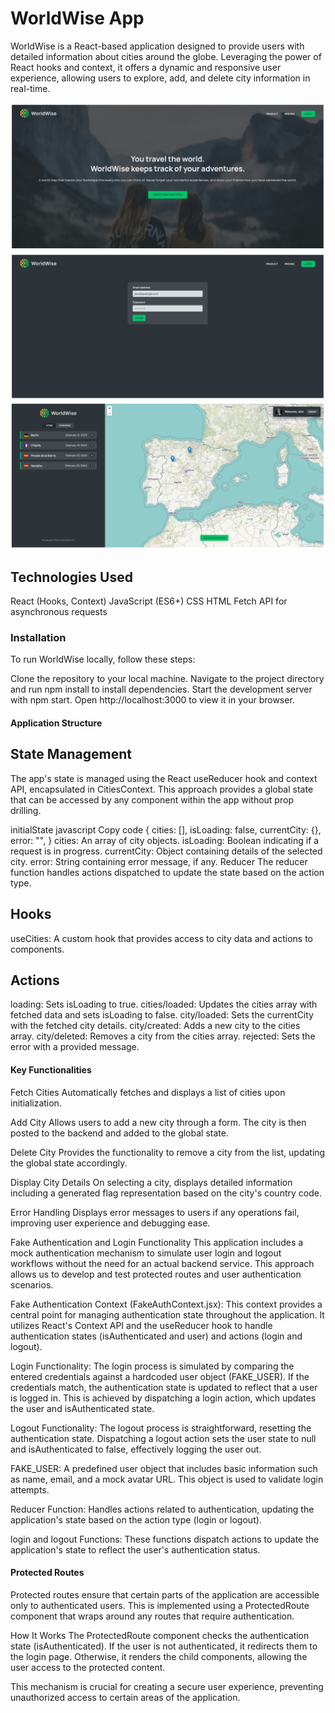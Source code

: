 # WorldWise App

WorldWise is a React-based application designed to provide users with detailed information about cities around the globe. Leveraging the power of React hooks and context, it offers a dynamic and responsive user experience, allowing users to explore, add, and delete city information in real-time.

![Homepage](/public/screenshot/home.png "home")
![Login](/public/screenshot/login.png "login")
![UI Experience](/public/screenshot/experience.png "UI/UX")

## Technologies Used

React (Hooks, Context)
JavaScript (ES6+)
CSS
HTML
Fetch API for asynchronous requests

### Installation

To run WorldWise locally, follow these steps:

Clone the repository to your local machine.
Navigate to the project directory and run npm install to install dependencies.
Start the development server with npm start.
Open http://localhost:3000 to view it in your browser.

#### Application Structure

## State Management

The app's state is managed using the React useReducer hook and context API, encapsulated in CitiesContext. This approach provides a global state that can be accessed by any component within the app without prop drilling.

initialState
javascript
Copy code
{
cities: [],
isLoading: false,
currentCity: {},
error: "",
}
cities: An array of city objects.
isLoading: Boolean indicating if a request is in progress.
currentCity: Object containing details of the selected city.
error: String containing error message, if any.
Reducer
The reducer function handles actions dispatched to update the state based on the action type.

## Hooks

useCities: A custom hook that provides access to city data and actions to components.

## Actions

loading: Sets isLoading to true.
cities/loaded: Updates the cities array with fetched data and sets isLoading to false.
city/loaded: Sets the currentCity with the fetched city details.
city/created: Adds a new city to the cities array.
city/deleted: Removes a city from the cities array.
rejected: Sets the error with a provided message.

#### Key Functionalities

Fetch Cities
Automatically fetches and displays a list of cities upon initialization.

Add City
Allows users to add a new city through a form. The city is then posted to the backend and added to the global state.

Delete City
Provides the functionality to remove a city from the list, updating the global state accordingly.

Display City Details
On selecting a city, displays detailed information including a generated flag representation based on the city's country code.

Error Handling
Displays error messages to users if any operations fail, improving user experience and debugging ease.

Fake Authentication and Login Functionality
This application includes a mock authentication mechanism to simulate user login and logout workflows without the need for an actual backend service. This approach allows us to develop and test protected routes and user authentication scenarios.

Fake Authentication Context (FakeAuthContext.jsx): This context provides a central point for managing authentication state throughout the application. It utilizes React's Context API and the useReducer hook to handle authentication states (isAuthenticated and user) and actions (login and logout).

Login Functionality: The login process is simulated by comparing the entered credentials against a hardcoded user object (FAKE_USER). If the credentials match, the authentication state is updated to reflect that a user is logged in. This is achieved by dispatching a login action, which updates the user and isAuthenticated state.

Logout Functionality: The logout process is straightforward, resetting the authentication state. Dispatching a logout action sets the user state to null and isAuthenticated to false, effectively logging the user out.

FAKE_USER: A predefined user object that includes basic information such as name, email, and a mock avatar URL. This object is used to validate login attempts.

Reducer Function: Handles actions related to authentication, updating the application's state based on the action type (login or logout).

login and logout Functions: These functions dispatch actions to update the application's state to reflect the user's authentication status.

#### Protected Routes

Protected routes ensure that certain parts of the application are accessible only to authenticated users. This is implemented using a ProtectedRoute component that wraps around any routes that require authentication.

How It Works
The ProtectedRoute component checks the authentication state (isAuthenticated). If the user is not authenticated, it redirects them to the login page. Otherwise, it renders the child components, allowing the user access to the protected content.

This mechanism is crucial for creating a secure user experience, preventing unauthorized access to certain areas of the application.
